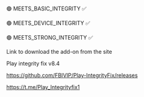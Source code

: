 🟢 MEETS_BASIC_INTEGRITY ✅

🟢 MEETS_DEVICE_INTEGRITY ✅

🟢 MEETS_STRONG_INTEGRITY ✅



Link to download the add-on from the site 

Play integrity fix v8.4

https://github.com/FBIVIP/Play-IntegrityFix/releases



https://t.me/Play_Integrityfix1
